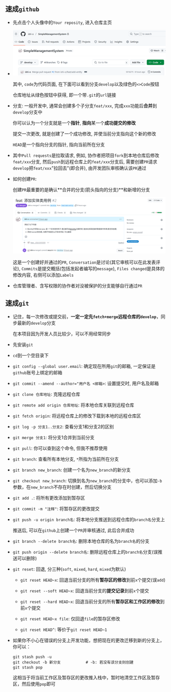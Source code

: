 ## 速成`github`

- 先点击个人头像中的`Your reposity`, 进入仓库主页
- ![1750723046862](image/I_速成git和github/repo_example.png)

  其中, `code`为代码页面, 在下面可以看到分支`develop`以及绿色的`<>Code`按钮

  仓库地址从绿色按钮中获得, 即一个带`.git`的`url`链接
- 分支: 一般开发中, 通常会创建多个子分支`feat/xxx`, 完成`xxx`功能后**合并**到`develop`分支中

  你可以认为一个分支就是一个**指针**, **指向**某一个**成功提交的修改**

  提交一次更改, 就是创建了一个成功修改, 并使当前分支指向这个新的修改
  
  `HEAD`是一个指向分支的指针, 指向当前所在分支

- 其中`Pull requests`是拉取请求, 例如, 协作者把项目`fork`到本地仓库后修改`feat/xxx`分支, 然后`push`到远程仓库上的`feat/xxx`分支后, 需要创建`PR`请求`develop`把`feat/xxx`"拉回去"(即合并), 由开发团队审核确认该`PR`通过
- 如何创建`PR`: 
  
  创建`PR`最重要的是确认**合并的分支(箭头指向的分支)**和新增的分支

  ![1750725437823](image/I_速成git和github/pr_example.png)
  
  这是一个创建好并通过的`PR`, `Conversation`是讨论(其它审核可以在此发表评论), `Commits`是提交概括(包括发起者编写的`message`), `Files changed`是具体的修改内容, 右侧可以添加`Labels`
- 仓库管理者、含写权限的协作者对没被保护的分支能够自行通过`PR`

## 速成`git`

- 记住，每一次修改或提交前，**一定一定先`fetch+merge`远程仓库的`develop`**，同步最新的`develop`分支

  在本项目因为开发人员比较少，可以不用经常同步

- 先安装`git`

- `cd`到一个空目录下

- `git config --global user.email`: 确定现在所用`git`的邮箱, 一定保证是`github`账号上绑定的邮箱

- `git commit --amend --author="用户名 <邮箱>`: 设置提交时, 用户名及邮箱

- `git clone 仓库地址`: 克隆远程仓库

- `git remote add origin 仓库地址`: 将本地仓库关联到远程仓库

- `git fetch origin`: 将远程仓库上的修改下载到本地的远程仓库区

- `git log -p 分支1..分支2`: 查看分支1和分支2的区别

- `git merge 分支1`: 将分支1合并到当前分支

- `git pull`: 你可以查到这个命令, 但我不推荐使用

- `git branch`: 查看所有本地分支, `*`所指为当前所在分支

- `git branch new_branch`: 创建一个名为`new_branch`的新分支

- `git checkout new_branch`: 切换到名为`new_branch`的分支中，也可以添加`-b`参数，在`new_branch`不存在时创建，然后切换分支

- `git add .`: 将所有更改添加到暂存区

- `git commit -m "注释"`: 将暂存区的更改提交

- `git push -u origin branch名`: 将本地分支推送到远程仓库的`branch名`分支上

  推送后, 可以在`github`上创建一个`PR`并审核通过, 此后合并成功

- `git branch --delete branch名`: 删除本地仓库的名为`branch名`的分支

- `git push origin --delete branch名`: 删除远程仓库上的`branch名`分支(误推送可以删除)

- `git reset`: 回退, 分三种(`soft`, `mixed`, `hard`, `mixed`为默认)
  
  - `git reset HEAD~x`: 回退当前分支的所有**暂存区的修改**到前`x`个提交(误`add`)
  
  - `git reset --soft HEAD~x`: 回退当前分支的**提交记录**到前`x`个提交
  
  - `git reset --hard HEAD~x`: 回退当前分支的所有**暂存区和工作区的修改**到前`x`个提交
  
  - `git reset HEAD~x file`: 仅回退`file`的暂存区修改
  
  - `git reset HEAD^`: 等价于`git reset HEAD~1`
  
- 如果你不小心在错误的分支上开发功能，想把现在的更改迁移到新的分支上，你可以：
  ```shell
  git stash push -u
  git checkout -b 新分支			# -b: 若没有该分支则创建
  git stash pop
  ```
  
  这相当于将当前工作区及暂存区的更改推入栈中，暂时地清空工作区及暂存区，然后使用`pop`即可

